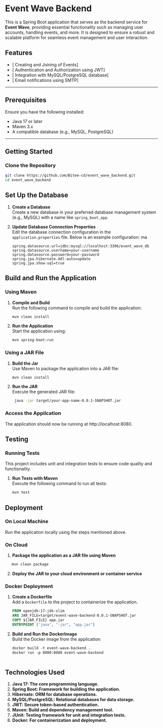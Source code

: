 # Event Wave Backend

This is a Spring Boot application that serves as the backend service for **Event Wave**, providing essential functionality such as managing user accounts, handling events, and more. It is designed to ensure a robust and scalable platform for seamless event management and user interaction.

## Features
- [ Creating and Joining of Events]
- [ Authentication and Authorization using JWT]
- [ Integration with MySQL/PostgreSQL database]
- [ Email notifications using SMTP]
---

## Prerequisites
Ensure you have the following installed:
- Java 17 or later
- Maven 3.x
- A compatible database (e.g., MySQL, PostgreSQL)

---

## Getting Started

### Clone the Repository
```bash
git clone https://github.com/Bitee-cd/event_wave_backend.git
cd event_wave_backend

```
## Set Up the Database

1. **Create a Database**  
   Create a new database in your preferred database management system (e.g., MySQL) with a name like `spring_boot_app`.

2. **Update Database Connection Properties**  
   Edit the database connection configuration in the  `application.properties` file. Below is an example configuration:
ma
   ```properties
   spring.datasource.url=jdbc:mysql://localhost:3306/event_wave_db
   spring.datasource.username=your-username
   spring.datasource.password=your-password
   spring.jpa.hibernate.ddl-auto=update
   spring.jpa.show-sql=true
   ```
## Build and Run the Application

### Using Maven
1. **Compile and Build**  
   Run the following command to compile and build the application:
   ```bash
   mvn clean install
   ```
2. **Run the Application**  
   Start the application using:
   ```bash
   mvn spring-boot:run
   ```


### Using a JAR File
1. **Build the Jar**  
   Use Maven to package the application into a JAR file:
   ```bash
   mvn clean install
   ```
2. **Run the JAR**  
   Execute the generated JAR file:
   ```bash
    java -jar target/your-app-name-0.0.1-SNAPSHOT.jar
   ```
### Access the Appilcation
The application should now be running at http://localhost:8080.
## Testing

### Running Tests
This project includes unit and integration tests to ensure code quality and functionality.

1. **Run Tests with Maven**  
   Execute the following command to run all tests:
   ```bash
   mvn test
   ```
## Deployment
### On Local Machine
Run the application locally using the steps mentioned above.
### On Cloud
1. **Package the application as a JAR file using Maven**
```bash
   mvn clean package
```
2. **Deploy the JAR to your cloud environment or container service**
### Docker Deployment

1. **Create a Dockerfile**  
   Add a `Dockerfile` to the project to containerize the application.
   ```dockerfile
   FROM openjdk:17-jdk-slim
   ARG JAR_FILE=target/event-wave-backend-0.0.1-SNAPSHOT.jar
   COPY ${JAR_FILE} app.jar
   ENTRYPOINT ["java", "-jar", "app.jar"]
2. **Build and Run the DockerImage**  
   Build the Docker image from the application:
   ```dockerfile
   docker build -t event-wave-backend .
   docker run -p 8080:8080 event-wave-backend
 
   

## Technologies Used
1. **Java 17: The core programming language.**
2. **Spring Boot: Framework for building the application.**
3. **Hibernate: ORM for database operations.**
4. **MySQL/PostgreSQL: Relational databases for data storage.**
5. **JWT: Secure token-based authentication.**
6. **Maven: Build and dependency management tool.**
7. **JUnit: Testing framework for unit and integration tests.**
8. **Docker: For containerization and deployment.**






